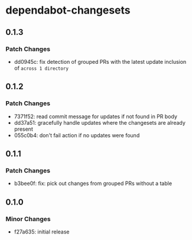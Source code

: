 # dependabot-changesets

## 0.1.3

### Patch Changes

- dd0945c: fix detection of grouped PRs with the latest update inclusion of `across 1 directory`

## 0.1.2

### Patch Changes

- 7371f52: read commit message for updates if not found in PR body
- dd37a51: gracefully handle updates where the changesets are already present
- 055c0b4: don't fail action if no updates were found

## 0.1.1

### Patch Changes

- b3bee0f: fix: pick out changes from grouped PRs without a table

## 0.1.0

### Minor Changes

- f27a635: initial release

